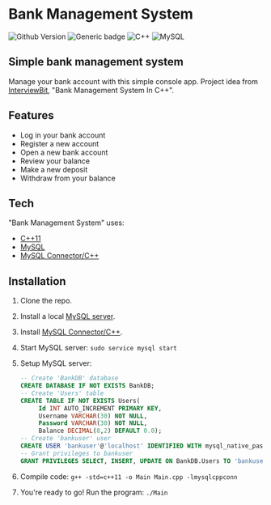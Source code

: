 # Bank Management System
![Github Version](https://img.shields.io/badge/version-0.2.1-brightgreen) ![Generic badge](https://img.shields.io/badge/status-ongoing-brightgreen.svg)
![C++](https://img.shields.io/badge/C%2B%2B-00599C?style=for-the-badge&logo=c%2B%2B&logoColor=white) ![MySQL](https://img.shields.io/badge/mysql-%2300f.svg?style=for-the-badge&logo=mysql&logoColor=white)

## Simple bank management system
Manage your bank account with this simple console app.
Project idea from [InterviewBit](https://www.interviewbit.com/blog/cpp-projects/), "Bank Management System In C++".

## Features

- Log in your  bank account
- Register a new account
- Open a new bank account
- Review your balance
- Make a new deposit
- Withdraw from your balance

## Tech

"Bank Management System" uses:
- [C++11](https://isocpp.org/)
- [MySQL](https://dev.mysql.com/doc/)
- [MySQL Connector/C++](https://dev.mysql.com/doc/connector-cpp/8.0/en/)

## Installation
1. Clone the repo.
2. Install a local [MySQL server](https://dev.mysql.com/downloads/).
3. Install [MySQL Connector/C++](https://dev.mysql.com/doc/connector-cpp/8.0/en/).
4. Start MySQL server: `sudo service mysql start`
5. Setup MySQL server:
   ```sql
   -- Create 'BankDB' database
   CREATE DATABASE IF NOT EXISTS BankDB;
   -- Create 'Users' table
   CREATE TABLE IF NOT EXISTS Users(
        Id INT AUTO_INCREMENT PRIMARY KEY,
        Username VARCHAR(30) NOT NULL,
        Password VARCHAR(30) NOT NULL,
        Balance DECIMAL(8,2) DEFAULT 0.0);
   -- Create 'bankuser' user
   CREATE USER 'bankuser'@'localhost' IDENTIFIED WITH mysql_native_password BY 'password';
   -- Grant privileges to bankuser
   GRANT PRIVILEGES SELECT, INSERT, UPDATE ON BankDB.Users TO 'bankuser'@'localhost';
   ```

6. Compile code: `g++ -std=c++11 -o Main Main.cpp -lmysqlcppconn`
7. You're ready to go! Run the program: `./Main`